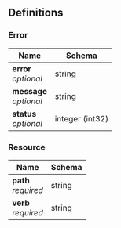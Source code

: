 
<a name="definitions"></a>
## Definitions

<a name="error"></a>
### Error

|Name|Schema|
|---|---|
|**error**  <br>*optional*|string|
|**message**  <br>*optional*|string|
|**status**  <br>*optional*|integer (int32)|


<a name="resource"></a>
### Resource

|Name|Schema|
|---|---|
|**path**  <br>*required*|string|
|**verb**  <br>*required*|string|



